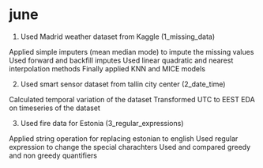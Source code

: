 # june

1.	Used Madrid weather dataset from Kaggle (1_missing_data)

Applied simple imputers (mean median mode) to impute the missing values
Used forward and backfill imputes
Used linear quadratic and nearest interpolation methods
Finally applied KNN and MICE models 

2.	Used smart sensor dataset from tallin city center (2_date_time)

Calculated temporal variation of the dataset
Transformed UTC to EEST 
EDA on timeseries of the dataset

3.	Used fire data for Estonia (3_regular_expressions)

Applied string operation for replacing estonian to english
Used regular expression to change the special charachters
Used and compared greedy and non greedy quantifiers
